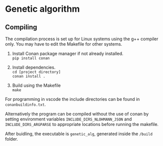 # Genetic algorithm

## Compiling

The compilation process is set up for Linux systems using the g++ compiler only. You may have to edit the Makefile for other systems.

1. Install Conan package manager if not already installed.\
```pip install conan```

2. Install dependencies.\
```cd [project directory]```\
```conan install .```

3. Build using the Makefile\
```make```

For programming in vscode the include directories can be found in `conanbuildinfo.txt`.

Alternatively the program can be compiled without the use of conan by setting environment variables `INCLUDE_DIRS_NLOHMANN_JSON` and `INCLUDE_DIRS_ARGPARSE` to appropriate locations before running the makefile.

After buidling, the executable is `genetic_alg`, generated inside the `/build` folder.

